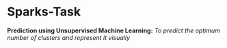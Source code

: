 # Sparks-Task
**Prediction using Unsupervised Machine Learning:**
*To predict the optimum number of clusters and represent it visually*
